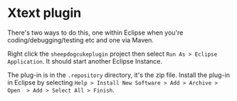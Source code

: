 # Xtext plugin

There's two ways to do this, one within Eclipse when you're coding/debugging/testing etc and one via Maven.

Right click the `sheepdogcukeplugin` project then select `Run As > Eclipse Application`.  It should start another Eclipse Instance.

The plug-in is in the `.repository` directory, it's the zip file. Install the plug-in in Eclipse by selecting `Help > Install New Software > Add > Archive > Open  > Add > Select All > Finish`. 